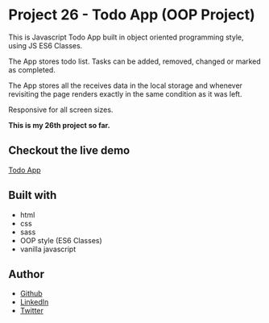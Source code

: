 # Project 26 - Todo App (OOP Project)

This is Javascript Todo App built in object oriented programming style, using JS ES6 Classes.

The App stores todo list. Tasks can be added, removed, changed or marked as completed.

The App stores all the receives data in the local storage and whenever revisiting the page renders exactly in the same condition as it was left.

Responsive for all screen sizes.

**This is my 26th project so far.**

## Checkout the live demo

[Todo App]()

## Built with

- html
- css
- sass
- OOP style (ES6 Classes)
- vanilla javascript

## Author

- [Github](https://github.com/Peac-h)
- [LinkedIn](https://www.linkedin.com/in/tamta-lomidze-b336b9266/)
- [Twitter](https://twitter.com/p6eac_h)
